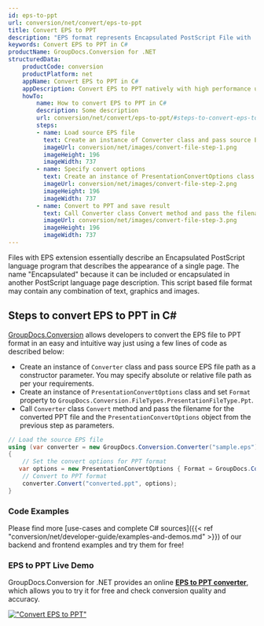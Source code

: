 ```yaml
---
id: eps-to-ppt
url: conversion/net/convert/eps-to-ppt
title: Convert EPS to PPT
description: "EPS format represents Encapsulated PostScript File with .eps extension. Learn how to convert EPS to PPT file programmatically in C# language using GroupDocs.Conversion for .NET library."
keywords: Convert EPS to PPT in C#
productName: GroupDocs.Conversion for .NET
structuredData:
    productCode: conversion
    productPlatform: net
    appName: Convert EPS to PPT in C#
    appDescription: Convert EPS to PPT natively with high performance using C# language and server side GroupDocs.Conversion for .NET APIs, without the use of any software like Microsoft or Open Office.
    howTo:
        name: How to convert EPS to PPT in C# 
        description: Some description
        url: conversion/net/convert/eps-to-ppt/#steps-to-convert-eps-to-ppt-in-c
        steps:
        - name: Load source EPS file 
          text: Create an instance of Converter class and pass source EPS file path as a constructor parameter. You may specify absolute or relative file path as per your requirements. 
          imageUrl: conversion/net/images/convert-file-step-1.png
          imageHeight: 196
          imageWidth: 737
        - name: Specify convert options 
          text: Create an instance of PresentationConvertOptions class.
          imageUrl: conversion/net/images/convert-file-step-2.png
          imageHeight: 196
          imageWidth: 737
        - name: Convert to PPT and save result 
          text: Call Converter class Convert method and pass the filename for the converted HTML file and the PresentationConvertOptions object from the previous step as parameters.
          imageUrl: conversion/net/images/convert-file-step-3.png
          imageHeight: 196
          imageWidth: 737
---
```


Files with EPS extension essentially describe an Encapsulated PostScript language program that describes the appearance of a single page. The name "Encapsulated" because it can be included or encapsulated in another PostScript language page description. This script based file format may contain any combination of text, graphics and images.

## Steps to convert EPS to PPT in C#

[GroupDocs.Conversion](https://products.groupdocs.com/conversion/net) allows developers to convert the EPS file to PPT format in an easy and intuitive way just using a few lines of code as described below:

* Create an instance of `Converter` class and pass source EPS file path as a constructor parameter. You may specify absolute or relative file path as per your requirements. 
* Create an instance of `PresentationConvertOptions` class and set `Format` property to `GroupDocs.Conversion.FileTypes.PresentationFileType.Ppt`.
* Call `Converter` class `Convert` method and pass the filename for the converted PPT file and the `PresentationConvertOptions` object from the previous step as parameters.

```csharp
// Load the source EPS file
using (var converter = new GroupDocs.Conversion.Converter("sample.eps"))
{
    // Set the convert options for PPT format
   var options = new PresentationConvertOptions { Format = GroupDocs.Conversion.FileTypes.PresentationFileType.Ppt };
    // Convert to PPT format
    converter.Convert("converted.ppt", options);
}
```

### Code Examples

Please find more [use-cases and complete C# sources]({{< ref "conversion/net/developer-guide/examples-and-demos.md" >}}) of our backend and frontend examples and try them for free!

### EPS to PPT Live Demo

GroupDocs.Conversion for .NET provides an online [**EPS to PPT converter**](https://products.groupdocs.app/conversion/eps-to-ppt), which allows you to try it for free and check conversion quality and accuracy.

[!["Convert EPS to PPT"](conversion/net/images/convert-to-ppt/convert-eps-to-ppt.png)](https://products.groupdocs.app/conversion/eps-to-ppt)